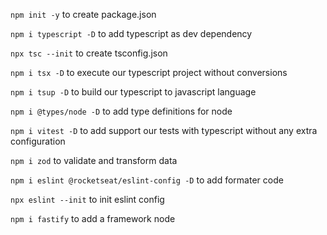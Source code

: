 `npm init -y` to create package.json

`npm i typescript -D` to add typescript as dev dependency

`npx tsc --init` to create tsconfig.json

`npm i tsx -D` to execute our typescript project without conversions

`npm i tsup -D` to build our typescript to javascript language

`npm i @types/node -D` to add type definitions for node

`npm i vitest -D` to add support our tests with typescript without any extra configuration

`npm i zod` to validate and transform data

`npm i eslint @rocketseat/eslint-config -D` to add formater code

`npx eslint --init` to init eslint config

`npm i fastify` to add a framework node
